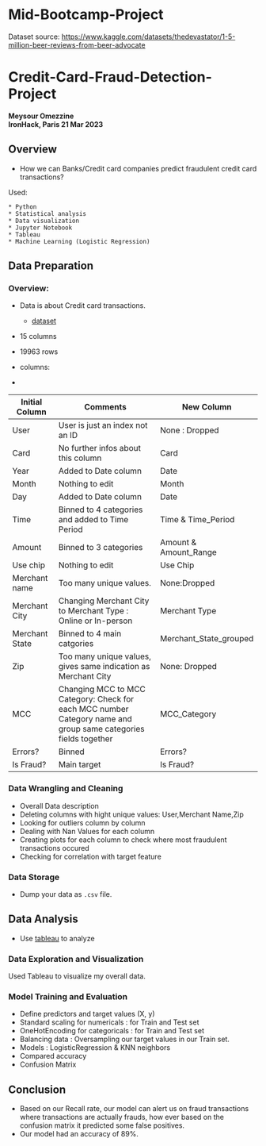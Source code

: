 # Mid-Bootcamp-Project
Dataset source: https://www.kaggle.com/datasets/thedevastator/1-5-million-beer-reviews-from-beer-advocate

# Credit-Card-Fraud-Detection-Project
**Meysour Omezzine**  
**IronHack, Paris 21 Mar 2023**

## Overview

* How we can Banks/Credit card companies predict fraudulent credit card transactions?  

Used:

	* Python
	* Statistical analysis
	* Data visualization
	* Jupyter Notebook
	* Tableau
	* Machine Learning (Logistic Regression)
  
  ## Data Preparation

### Overview: 
* Data is about Credit card transactions.
	* [dataset](https://www.kaggle.com/datasets/ealtman2019/credit-card-transactions)
  
* 15 columns 
* 19963 rows 
* columns:
* 
| Initial Column | Comments | New Column |
| --- | --- | --- |
| User | User is just an index not an ID | None : Dropped |
| Card | No further infos about this column | Card |
| Year | Added to Date column | Date |
| Month | Nothing to edit | Month |
| Day | Added to Date column | Date |
| Time | Binned to 4 categories and added to Time Period | Time & Time_Period |
| Amount | Binned to 3 categories | Amount & Amount_Range |
| Use chip | Nothing to edit | Use Chip |
| Merchant name | Too many unique values. | None:Dropped |
| Merchant City | Changing Merchant City to Merchant Type : Online or In-person | Merchant Type |
| Merchant State | Binned to 4 main catgories | Merchant_State_grouped |
| Zip | Too many unique values, gives same indication as Merchant City | None: Dropped |
| MCC | Changing MCC to MCC Category: Check for each MCC number Category name and group same categories fields together | MCC_Category |
| Errors? | Binned | Errors? |
| Is Fraud? | Main target | Is Fraud? |

 
### Data Wrangling and Cleaning
  
- Overall Data description
- Deleting  columns with hight unique values: User,Merchant Name,Zip 
- Looking for outliers column by column 
- Dealing with Nan Values for each column
- Creating plots for each column to check where most fraudulent transactions occured
- Checking for correlation with target feature


### Data Storage

* Dump your data as `.csv` file. 

## Data Analysis
* Use [tableau](https://public.tableau.com/app/profile/omezzine.meysour/viz/Creditcardfraudanalysis_16794785656020/Fraudsbyamount?publish=yes) to analyze 


### Data Exploration and Visualization
Used Tableau to visualize my overall data.

### Model Training and Evaluation
- Define predictors and target values (X, y)
- Standard scaling for numericals : for Train and Test set
- OneHotEncoding for categoricals : for Train and Test set
- Balancing data : Oversampling our target values in our Train set. 
- Models : LogisticRegression & KNN neighbors
- Compared accuracy 
- Confusion Matrix

## Conclusion

- Based on our Recall rate, our model can alert us on fraud transactions where transactions are actually frauds, how ever based on the confusion matrix it predicted some false positives. 
- Our model had an accuracy of 89%. 
